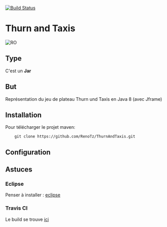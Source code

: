 [![Build Status](https://travis-ci.org/RenoTz/ThurnAndTaxis.svg?branch=master)](https://travis-ci.org/RenoTz/ThurnAndTaxis)

# Thurn and Taxis
![RO](http://www.holyromanempireassociation.com/image/117788504_scaled_128x128.png)

## Type ##
C'est un **Jar**

## But ##
Représentation du jeu de plateau Thurn und Taxis en Java 8 (avec Jframe)

## Installation ##
  Pour télécharger le projet maven:
  
```code
    git clone https://github.com/RenoTz/ThurnAndTaxis.git
```

## Configuration ##

## Astuces ##

### Eclipse ###
Penser à installer : [eclipse](http://www.eclipse.org/downloads/?)

### Travis CI ###

Le build se trouve [ici][1]

[1]:https://travis-ci.org/RenoTz/ThurnAndTaxis
